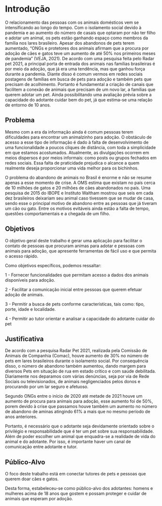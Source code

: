 # Introdução

O relacionamento das pessoas com os animais domésticos vem se intensificando ao longo do tempo. Com o isolamento social devido à pandemia e ao aumento do número de casais que optaram por não ter filho e adotar um animal, os pets estão ganhando espaço como membros da família nos lares brasileiro. Apesar dos abandonos de pets terem aumentado, “ONGs e protetores dos animais afirmam que a procura por adoção de cães e gatos teve um aumento de até 50% nos primeiros meses de pandemia” (VEJA, 2021).
De acordo com uma pesquisa feita pelo Radar pet 2021, a principal porta de entrada dos animais nas famílias brasileiras é por meio da adoção, que já era uma tendência, mas que ganhou força durante a pandemia. Diante disso é comum vermos em redes sociais postagens de famílias em busca de pets para adoção e também pets que precisam de acolhimento.
Portanto é fundamental a criação de canais que facilitem a conexão de animais que precisam de um novo lar, a famílias que querem adotar um pet. Ainda possibilitando uma avaliação prévia sobre a capacidade do adotante cuidar bem do pet, já que estima-se uma relação de entorno de 10 anos.



## Problema

Mesmo com a era da informação ainda é comum pessoas terem dificuldades para encontrar um animalzinho para adoção. O obstáculo de acesso a esse tipo de informação é dado à falta de desenvolvimento de uma funcionalidade a poucos cliques de distância, com toda a simplicidade em que estamos acostumados. Atualmente, as divulgações ocorrem em meios dispersos é por meios informais: como posts ou grupos fechados em redes sociais. Essa falta de praticidade prejudica o alcance a quem realmente deseja proporcionar uma vida melhor para os bichinhos. 

O problema do abandono de animais no Brasil é enorme e não se resume apenas a esse momento de crise. A OMS estima que existam no país cerca de 10 milhões de gatos e 20 milhões de cães abandonados no país. Uma pesquisa de 2015 do IBOPE e Instituto Waltham mostrou que seis em cada dez brasileiros deixariam seu animal caso tivessem que se mudar de casa, sendo esse o principal motivo de abandono entre as pessoas que já tiveram um cão ou gato. Entre os motivos evitáveis ainda estão a falta de tempo, questões comportamentais e a chegada de um filho. 


## Objetivos

O objetivo geral deste trabalho é gerar uma aplicação para facilitar o contato de pessoas que procuram animas para adotar e pessoas com animais para adoção, que apresente ferramentas de fácil uso e que permita o acesso rápido. 

Como objetivos específicos, podemos ressaltar: 

  1 - Fornecer funcionalidades que permitam acesso a dados dos animais disponíveis para adoção. 

  2 - Facilitar a comunicação inicial entre pessoas que querem efetuar adoção de animais. 

  3 - Permitir a busca de pets conforme características, tais como: tipo, porte, idade e localidade. 
  
  4 - Permitir ao tutor orientar e analisar a capacidade do adotante cuidar do pet


## Justificativa

De acordo com a pesquisa Radar Pet 2021, realizada pela Comissão de Animais de Companhia (Comac), houve aumento de 30% no número de pets em lares brasileiros durante o isolamento social. Por consequência disso, o número de abandono também aumentou, dando margem para diversos Pets em situação de rua em estado crítico e com saúde debilitada. Diariamente nos deparamos com várias denúncias, seja por via de Rede Sociais ou televisionados, de animais negligenciados pelos donos e procurando por um lar seguro e afetuoso. 

Segundo ONGs entre o início de 2020 até metade de 2021 houve um aumento de procura para animais para adoção, esse aumento foi de 50%, porem devido à crise que passamos houve também um aumento no número de abandono de aminas atingindo 61% a mais que no mesmo período de anos anteriores. 

Portanto, é necessário que o adotante seja devidamente orientado sobre o privilégio e responsabilidade que é ter um pet sobre sua responsabilidade. Além de poder escolher um animal que enquadra-se a realidade de vida do animal e do adotante. Por isso, é importante haver um canal de comunicação entre adotante e tutor.

## Público-Alvo

O foco deste trabalho está em conectar tutores de pets e pessoas que querem doar cães e gatos.  

Desta forma, estabeleceu-se como público-alvo dos adotantes: homens e mulheres acima de 18 anos que gostem e possam proteger e cuidar de animais que esperam por adoção.  
